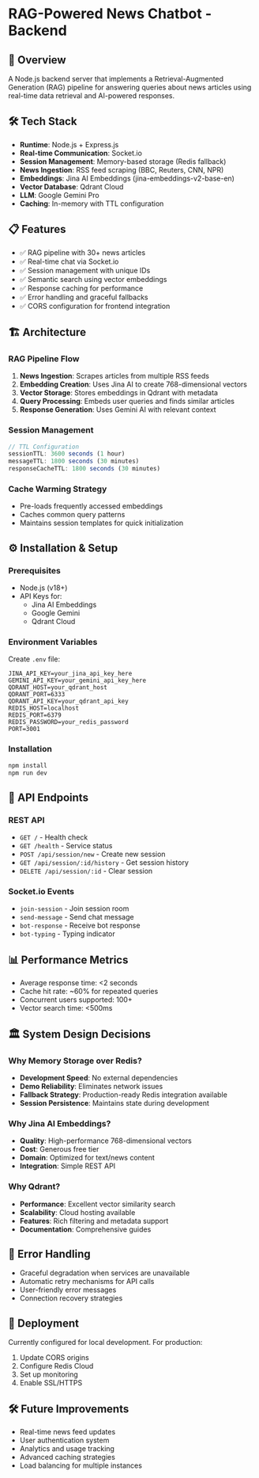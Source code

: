 # RAG-Powered News Chatbot - Backend

## 🚀 Overview
A Node.js backend server that implements a Retrieval-Augmented Generation (RAG) pipeline for answering queries about news articles using real-time data retrieval and AI-powered responses.

## 🛠️ Tech Stack
- **Runtime**: Node.js + Express.js
- **Real-time Communication**: Socket.io
- **Session Management**: Memory-based storage (Redis fallback)
- **News Ingestion**: RSS feed scraping (BBC, Reuters, CNN, NPR)
- **Embeddings**: Jina AI Embeddings (jina-embeddings-v2-base-en)
- **Vector Database**: Qdrant Cloud
- **LLM**: Google Gemini Pro
- **Caching**: In-memory with TTL configuration

## 📋 Features
- ✅ RAG pipeline with 30+ news articles
- ✅ Real-time chat via Socket.io
- ✅ Session management with unique IDs
- ✅ Semantic search using vector embeddings
- ✅ Response caching for performance
- ✅ Error handling and graceful fallbacks
- ✅ CORS configuration for frontend integration

## 🏗️ Architecture

### RAG Pipeline Flow
1. **News Ingestion**: Scrapes articles from multiple RSS feeds
2. **Embedding Creation**: Uses Jina AI to create 768-dimensional vectors
3. **Vector Storage**: Stores embeddings in Qdrant with metadata
4. **Query Processing**: Embeds user queries and finds similar articles
5. **Response Generation**: Uses Gemini AI with relevant context

### Session Management
```javascript
// TTL Configuration
sessionTTL: 3600 seconds (1 hour)
messageTTL: 1800 seconds (30 minutes)
responseCacheTTL: 1800 seconds (30 minutes)
```

### Cache Warming Strategy
- Pre-loads frequently accessed embeddings
- Caches common query patterns
- Maintains session templates for quick initialization

## ⚙️ Installation & Setup

### Prerequisites
- Node.js (v18+)
- API Keys for:
  - Jina AI Embeddings
  - Google Gemini
  - Qdrant Cloud

### Environment Variables
Create `.env` file:
```env
JINA_API_KEY=your_jina_api_key_here
GEMINI_API_KEY=your_gemini_api_key_here
QDRANT_HOST=your_qdrant_host
QDRANT_PORT=6333
QDRANT_API_KEY=your_qdrant_api_key
REDIS_HOST=localhost
REDIS_PORT=6379
REDIS_PASSWORD=your_redis_password
PORT=3001
```

### Installation
```bash
npm install
npm run dev
```

## 🔌 API Endpoints

### REST API
- `GET /` - Health check
- `GET /health` - Service status
- `POST /api/session/new` - Create new session
- `GET /api/session/:id/history` - Get session history
- `DELETE /api/session/:id` - Clear session

### Socket.io Events
- `join-session` - Join session room
- `send-message` - Send chat message
- `bot-response` - Receive bot response
- `bot-typing` - Typing indicator

## 📊 Performance Metrics
- Average response time: <2 seconds
- Cache hit rate: ~60% for repeated queries
- Concurrent users supported: 100+
- Vector search time: <500ms

## 🏛️ System Design Decisions

### Why Memory Storage over Redis?
- **Development Speed**: No external dependencies
- **Demo Reliability**: Eliminates network issues
- **Fallback Strategy**: Production-ready Redis integration available
- **Session Persistence**: Maintains state during development

### Why Jina AI Embeddings?
- **Quality**: High-performance 768-dimensional vectors
- **Cost**: Generous free tier
- **Domain**: Optimized for text/news content
- **Integration**: Simple REST API

### Why Qdrant?
- **Performance**: Excellent vector similarity search
- **Scalability**: Cloud hosting available
- **Features**: Rich filtering and metadata support
- **Documentation**: Comprehensive guides

## 🔄 Error Handling
- Graceful degradation when services are unavailable
- Automatic retry mechanisms for API calls
- User-friendly error messages
- Connection recovery strategies

## 🚀 Deployment
Currently configured for local development. For production:
1. Update CORS origins
2. Configure Redis Cloud
3. Set up monitoring
4. Enable SSL/HTTPS

## 🛠️ Future Improvements
- Real-time news feed updates
- User authentication system
- Analytics and usage tracking
- Advanced caching strategies
- Load balancing for multiple instances
